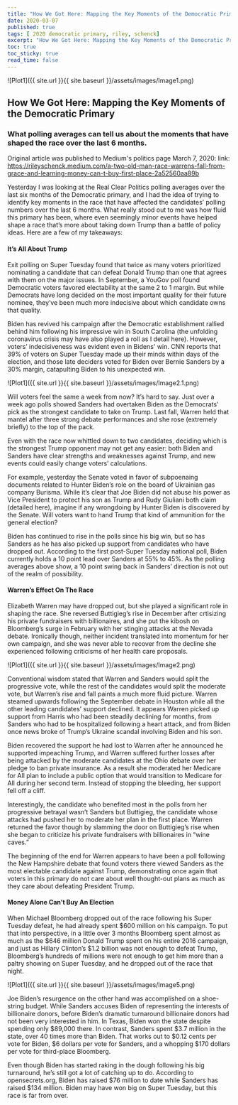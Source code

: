 ```yaml
---
title: "How We Got Here: Mapping the Key Moments of the Democratic Primary "
date: 2020-03-07
published: true
tags: [ 2020 democratic primary, riley, schenck]
excerpt: "How We Got Here: Mapping the Key Moments of the Democratic Primary" 
toc: true
toc_sticky: true
read_time: false
---
```


![Plot1]({{ site.url }}{{ site.baseurl }}/assets/images/Image1.png)

## How We Got Here: Mapping the Key Moments of the Democratic Primary
### What polling averages can tell us about the moments that have shaped the race over the last 6 months.

Original article was published to Medium's politics page March 7, 2020: link: https://rileyschenck.medium.com/a-two-old-man-race-warrens-fall-from-grace-and-learning-money-can-t-buy-first-place-2a52560aa89b 

Yesterday I was looking at the Real Clear Politics polling averages over the last six months of the Democratic primary, and I had the idea of trying to identify key moments in the race that have affected the candidates’ polling numbers over the last 6 months. What really stood out to me was how fluid this primary has been, where even seemingly minor events have helped shape a race that’s more about taking down Trump than a battle of policy ideas. Here are a few of my takeaways:

#### It’s All About Trump
Exit polling on Super Tuesday found that twice as many voters prioritized nominating a candidate that can defeat Donald Trump than one that agrees with them on the major issues. In September, a YouGov poll found Democratic voters favored electability at the same 2 to 1 margin. But while Democrats have long decided on the most important quality for their future nominee, they’ve been much more indecisive about which candidate owns that quality.

Biden has revived his campaign after the Democratic establishment rallied behind him following his impressive win in South Carolina (the unfolding coronavirus crisis may have also played a roll as I detail here). However, voters’ indecisiveness was evident even in Bidens' win. CNN reports that 39% of voters on Super Tuesday made up their minds within days of the election, and those late deciders voted for Biden over Bernie Sanders by a 30% margin, catapulting Biden to his unexpected win.

![Plot1]({{ site.url }}{{ site.baseurl }}/assets/images/Image2.1.png)

Will voters feel the same a week from now? It’s hard to say. Just over a week ago polls showed Sanders had overtaken Biden as the Democrats' pick as the strongest candidate to take on Trump. Last fall, Warren held that mantel after three strong debate performances and she rose (extremely briefly) to the top of the pack.

Even with the race now whittled down to two candidates, deciding which is the strongest Trump opponent may not get any easier: both Biden and Sanders have clear strengths and weaknesses against Trump, and new events could easily change voters’ calculations.

For example, yesterday the Senate voted in favor of subpoenaing documents related to Hunter Biden’s role on the board of Ukrainian gas company Burisma. While it’s clear that Joe Biden did not abuse his power as Vice President to protect his son as Trump and Rudy Giuliani both claim (detailed here), imagine if any wrongdoing by Hunter Biden is discovered by the Senate. Will voters want to hand Trump that kind of ammunition for the general election?

Biden has continued to rise in the polls since his big win, but so has Sanders as he has also picked up support from candidates who have dropped out. According to the first post-Super Tuesday national poll, Biden currently holds a 10 point lead over Sanders at 55% to 45%. As the polling averages above show, a 10 point swing back in Sanders’ direction is not out of the realm of possibility.

#### Warren’s Effect On The Race
Elizabeth Warren may have dropped out, but she played a significant role in shaping the race. She reversed Buttigieg’s rise in December after crtisizing his private fundraisers with billionaires, and she put the kibosh on Bloomberg’s surge in February with her stinging attacks at the Nevada debate. Ironically though, neither incident translated into momentum for her own campaign, and she was never able to recover from the decline she experienced following criticisms of her health care proposals.

![Plot1]({{ site.url }}{{ site.baseurl }}/assets/images/Image2.png)

Conventional wisdom stated that Warren and Sanders would split the progressive vote, while the rest of the candidates would split the moderate vote, but Warren’s rise and fall paints a much more fluid picture. Warren steamed upwards following the September debate in Houston while all the other leading candidates’ support declined. It appears Warren picked up support from Harris who had been steadily declining for months, from Sanders who had to be hospitalized following a heart attack, and from Biden once news broke of Trump’s Ukraine scandal involving Biden and his son.

Biden recovered the support he had lost to Warren after he announced he supported impeaching Trump, and Warren suffered further losses after being attacked by the moderate candidates at the Ohio debate over her pledge to ban private insurance. As a result she moderated her Medicare for All plan to include a public option that would transition to Medicare for All during her second term. Instead of stopping the bleeding, her support fell off a cliff.

Interestingly, the candidate who benefited most in the polls from her progressive betrayal wasn’t Sanders but Buttigieg, the candidate whose attacks had pushed her to moderate her plan in the first place. Warren returned the favor though by slamming the door on Buttigieg’s rise when she began to criticize his private fundraisers with billionaires in “wine caves.”

The beginning of the end for Warren appears to have been a poll following the New Hampshire debate that found voters there viewed Sanders as the most electable candidate against Trump, demonstrating once again that voters in this primary do not care about well thought-out plans as much as they care about defeating President Trump.

#### Money Alone Can’t Buy An Election
When Michael Bloomberg dropped out of the race following his Super Tuesday defeat, he had already spent $600 million on his campaign. To put that into perspective, in a little over 3 months Bloomberg spent almost as much as the $646 million Donald Trump spent on his entire 2016 campaign, and just as Hillary Clinton’s $1.2 billion was not enough to defeat Trump, Bloomberg’s hundreds of millions were not enough to get him more than a paltry showing on Super Tuesday, and he dropped out of the race that night.

![Plot1]({{ site.url }}{{ site.baseurl }}/assets/images/Image5.png)

Joe Biden’s resurgence on the other hand was accomplished on a shoe-string budget. While Sanders accuses Biden of representing the interests of billionaire donors, before Biden’s dramatic turnaround billionaire donors had not been very interested in him. In Texas, Biden won the state despite spending only $89,000 there. In contrast, Sanders spent $3.7 million in the state, over 40 times more than Biden. That works out to $0.12 cents per vote for Biden, $6 dollars per vote for Sanders, and a whopping $170 dollars per vote for third-place Bloomberg.

Even though Biden has started raking in the dough following his big turnaround, he’s still got a lot of catching up to do. According to opensecrets.org, Biden has raised $76 million to date while Sanders has raised $134 million. Biden may have won big on Super Tuesday, but this race is far from over.
